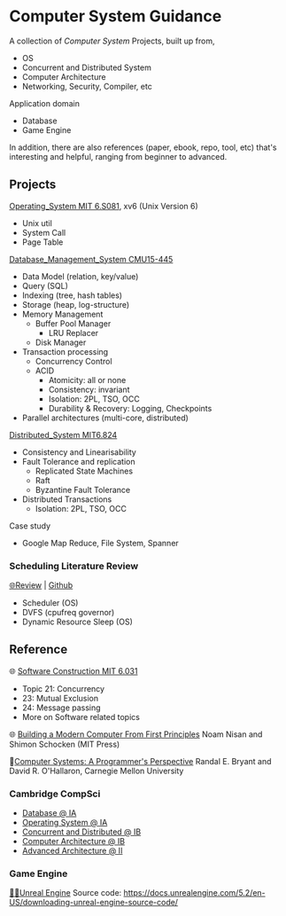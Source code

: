 # Computer System Guidance

A collection of *Computer System* Projects, built up from,

- OS
- Concurrent and Distributed System
- Computer Architecture
- Networking, Security, Compiler, etc

Application domain

- Database
- Game Engine

In addition, there are also references (paper, ebook, repo, tool, etc) that's interesting and helpful, ranging from beginner to advanced.

## Projects

<!-- ### Operating System -->

[Operating_System MIT 6.S081](https://github.com/PeterHUistyping/Operating_System), xv6 (Unix Version 6)

- Unix util
- System Call
- Page Table

<!-- ### Database Management System Design -->

[Database_Management_System CMU15-445](https://github.com/PeterHUistyping/CMU15-445_Database_Management_System)

- Data Model (relation, key/value)
- Query (SQL)
- Indexing (tree, hash tables)
- Storage (heap, log-structure)
- Memory Management
  - Buffer Pool Manager
    - LRU Replacer
  - Disk Manager
- Transaction processing
  - Concurrency Control
  - ACID
    - Atomicity: all or none
    - Consistency: invariant
    - Isolation: 2PL, TSO, OCC
    - Durability & Recovery: Logging, Checkpoints
- Parallel architectures (multi-core, distributed)

<!-- ### Distributed System -->

[Distributed_System MIT6.824](https://github.com/PeterHUistyping/MIT6.824-6.5840-Distributed-Systems/)

- Consistency and Linearisability
- Fault Tolerance and replication
  - Replicated State Machines
  - Raft
  - Byzantine Fault Tolerance
- Distributed Transactions
  - Isolation: 2PL, TSO, OCC

Case study

- Google Map Reduce, File System, Spanner

### Scheduling Literature Review

[🌐Review](https://peterhuistyping.github.io/CPU_Scheduling_Review/) | [Github](https://github.com/PeterHUistyping/CPU_Scheduling_Review)

- Scheduler (OS)
- DVFS (cpufreq governor)
- Dynamic Resource Sleep (OS)

## Reference

🌐 [Software Construction MIT 6.031](https://web.mit.edu/6.031/)

- Topic 21: Concurrency
- 23: Mutual Exclusion
- 24: Message passing
- More on Software related topics


🌐 [Building a Modern Computer From First Principles](https://www.nand2tetris.org)
Noam Nisan and Shimon Schocken (MIT Press)

📖[Computer Systems: A Programmer's Perspective](https://csapp.cs.cmu.edu/)
Randal E. Bryant and David R. O'Hallaron, Carnegie Mellon University

### Cambridge CompSci

- [Database @ IA](https://www.cl.cam.ac.uk/teaching/2223/Databases/)
- [Operating System @ IA](https://www.cl.cam.ac.uk/teaching/2223/OpSystems/)
- [Concurrent and Distributed @ IB](https://www.cl.cam.ac.uk/teaching/2324/ConcDisSys/)
- [Computer Architecture @ IB](https://www.cl.cam.ac.uk/teaching/2324/IntComArch/)
- [Advanced Architecture @ II](https://www.cl.cam.ac.uk/teaching/2324/AdComArch/)

### Game Engine

[👨‍💻Unreal Engine](https://www.unrealengine.com/en-US)
Source code: https://docs.unrealengine.com/5.2/en-US/downloading-unreal-engine-source-code/
